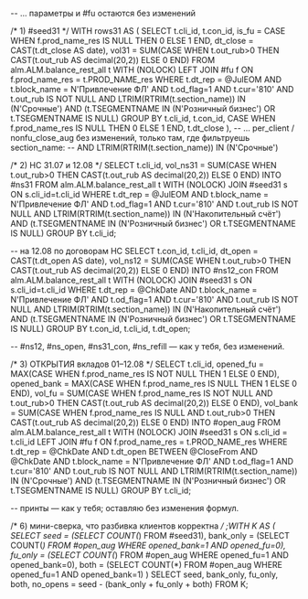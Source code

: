 -- … параметры и #fu остаются без изменений

/* 1) #seed31 */
WITH rows31 AS (
  SELECT
    t.cli_id, t.con_id,
    is_fu    = CASE WHEN f.prod_name_res IS NULL THEN 0 ELSE 1 END,
    dt_close = CAST(t.dt_close AS date),
    vol31    = SUM(CASE WHEN t.out_rub>0 THEN CAST(t.out_rub AS decimal(20,2)) ELSE 0 END)
  FROM alm.ALM.balance_rest_all t WITH (NOLOCK)
  LEFT JOIN #fu f ON f.prod_name_res = t.PROD_NAME_res
  WHERE t.dt_rep = @JulEOM
    AND t.block_name = N'Привлечение ФЛ' AND t.od_flag=1 AND t.cur='810'
    AND t.out_rub IS NOT NULL
    AND LTRIM(RTRIM(t.section_name)) IN (N'Срочные')
    AND (t.TSEGMENTNAME IN (N'Розничный бизнес') OR t.TSEGMENTNAME IS NULL)
  GROUP BY t.cli_id, t.con_id, CASE WHEN f.prod_name_res IS NULL THEN 0 ELSE 1 END, t.dt_close
),
-- … per_client / nonfu_close_aug без изменений, только там, где фильтруешь section_name:
-- AND LTRIM(RTRIM(t.section_name)) IN (N'Срочные')

/* 2) НС 31.07 и 12.08 */
SELECT
  t.cli_id,
  vol_ns31 = SUM(CASE WHEN t.out_rub>0 THEN CAST(t.out_rub AS decimal(20,2)) ELSE 0 END)
INTO #ns31
FROM alm.ALM.balance_rest_all t WITH (NOLOCK)
JOIN #seed31 s ON s.cli_id=t.cli_id
WHERE t.dt_rep = @JulEOM
  AND t.block_name = N'Привлечение ФЛ' AND t.od_flag=1 AND t.cur='810'
  AND t.out_rub IS NOT NULL
  AND LTRIM(RTRIM(t.section_name)) IN (N'Накопительный счёт')
  AND (t.TSEGMENTNAME IN (N'Розничный бизнес') OR t.TSEGMENTNAME IS NULL)
GROUP BY t.cli_id;

-- на 12.08 по договорам НС
SELECT
  t.con_id,
  t.cli_id,
  dt_open = CAST(t.dt_open AS date),
  vol_ns12 = SUM(CASE WHEN t.out_rub>0 THEN CAST(t.out_rub AS decimal(20,2)) ELSE 0 END)
INTO #ns12_con
FROM alm.ALM.balance_rest_all t WITH (NOLOCK)
JOIN #seed31 s ON s.cli_id=t.cli_id
WHERE t.dt_rep = @ChkDate
  AND t.block_name = N'Привлечение ФЛ' AND t.od_flag=1 AND t.cur='810'
  AND t.out_rub IS NOT NULL
  AND LTRIM(RTRIM(t.section_name)) IN (N'Накопительный счёт')
  AND (t.TSEGMENTNAME IN (N'Розничный бизнес') OR t.TSEGMENTNAME IS NULL)
GROUP BY t.con_id, t.cli_id, t.dt_open;

-- #ns12, #ns_open, #ns31_con, #ns_refill — как у тебя, без изменений.

/* 3) ОТКРЫТИЯ вкладов 01–12.08 */
SELECT
  t.cli_id,
  opened_fu   = MAX(CASE WHEN f.prod_name_res IS NOT NULL THEN 1 ELSE 0 END),
  opened_bank = MAX(CASE WHEN f.prod_name_res IS NULL     THEN 1 ELSE 0 END),
  vol_fu      = SUM(CASE WHEN f.prod_name_res IS NOT NULL AND t.out_rub>0 THEN CAST(t.out_rub AS decimal(20,2)) ELSE 0 END),
  vol_bank    = SUM(CASE WHEN f.prod_name_res IS NULL     AND t.out_rub>0 THEN CAST(t.out_rub AS decimal(20,2)) ELSE 0 END)
INTO #open_aug
FROM alm.ALM.balance_rest_all t WITH (NOLOCK)
JOIN #seed31 s ON s.cli_id = t.cli_id
LEFT JOIN #fu  f ON f.prod_name_res = t.PROD_NAME_res
WHERE t.dt_rep = @ChkDate
  AND t.dt_open BETWEEN @CloseFrom AND @ChkDate
  AND t.block_name = N'Привлечение ФЛ' AND t.od_flag=1 AND t.cur='810'
  AND t.out_rub IS NOT NULL
  AND LTRIM(RTRIM(t.section_name)) IN (N'Срочные')
  AND (t.TSEGMENTNAME IN (N'Розничный бизнес') OR t.TSEGMENTNAME IS NULL)
GROUP BY t.cli_id;

-- принты — как у тебя; оставляю без изменения формул.

/* 6) мини-сверка, что разбивка клиентов корректна */
;WITH K AS (
  SELECT seed = (SELECT COUNT(*) FROM #seed31),
         bank_only = (SELECT COUNT(*) FROM #open_aug WHERE opened_bank=1 AND opened_fu=0),
         fu_only   = (SELECT COUNT(*) FROM #open_aug WHERE opened_fu=1 AND opened_bank=0),
         both      = (SELECT COUNT(*) FROM #open_aug WHERE opened_fu=1 AND opened_bank=1)
)
SELECT
  seed,
  bank_only, fu_only, both,
  no_opens = seed - (bank_only + fu_only + both)
FROM K;
